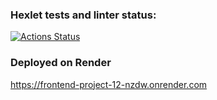 ### Hexlet tests and linter status:
[![Actions Status](https://github.com/Maiiiiiiiiia/frontend-project-12/actions/workflows/hexlet-check.yml/badge.svg)](https://github.com/Maiiiiiiiiia/frontend-project-12/actions)

### Deployed on Render ###
https://frontend-project-12-nzdw.onrender.com


